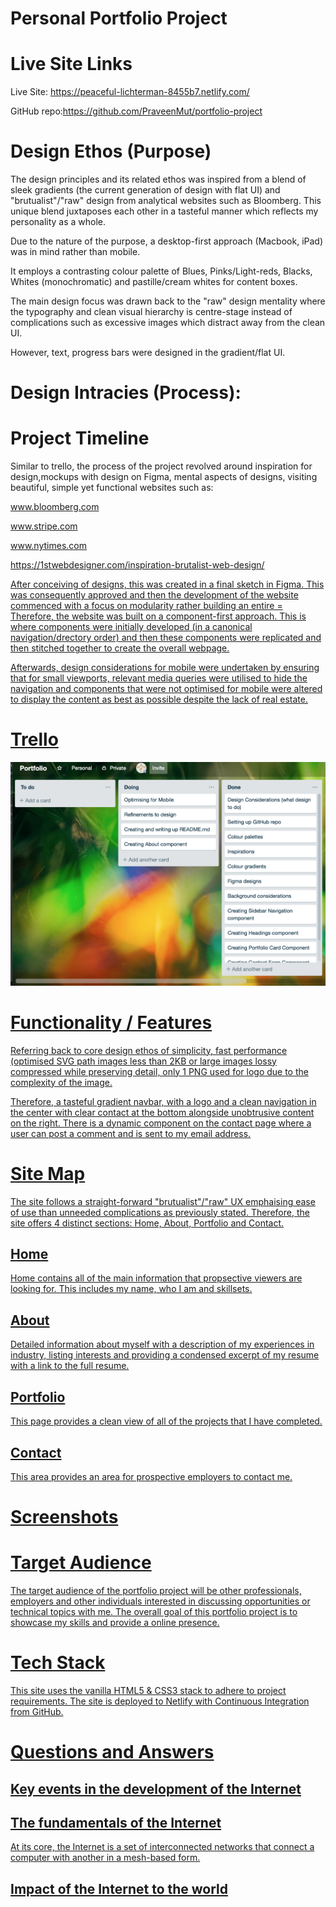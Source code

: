 # Personal Portfolio Project

# Live Site Links
<p>Live Site: <a href="https://peaceful-lichterman-8455b7.netlify.com/">https://peaceful-lichterman-8455b7.netlify.com/</a></p>
<p>GitHub repo:<a href="https://github.com/PraveenMut/portfolio-project">https://github.com/PraveenMut/portfolio-project</a></p>

# Design Ethos (Purpose)

The design principles and its related ethos was inspired from a blend of sleek gradients (the current generation of design with flat UI) and "brutualist"/"raw" design from analytical websites such as Bloomberg. This unique blend juxtaposes each other in a tasteful manner which reflects my personality as a whole.

Due to the nature of the purpose, a desktop-first approach (Macbook, iPad) was in mind rather than mobile. 
 
It employs a contrasting colour palette of Blues, Pinks/Light-reds, Blacks, Whites (monochromatic) and pastille/cream whites for content boxes.

The main design focus was drawn back to the "raw" design mentality where the typography and clean visual hierarchy is centre-stage instead of complications such as excessive images which distract away from the clean UI.

However, text, progress bars were designed in the gradient/flat UI.

# Design Intracies (Process):


# Project Timeline

Similar to trello, the process of the project revolved around inspiration for design,mockups with design on Figma, mental aspects of designs, visiting beautiful, simple yet functional websites such as:

<p><a href="www.bloomberg.com">www.bloomberg.com</a></p>
<p><a href="www.stripe.com">www.stripe.com</a></p>
<p><a href="www.nytimes.com">www.nytimes.com</a></p>
<p><a href="https://1stwebdesigner.com/inspiration-brutalist-web-design/">https://1stwebdesigner.com/inspiration-brutalist-web-design/</p>

After conceiving of designs, this was created in a final sketch in Figma. This was consequently approved and then the development of the website commenced with a focus on modularity rather building an entire =
Therefore, the website was built on a component-first approach. This is where components were initially developed (in a canonical navigation/drectory order) and then these components were replicated and then stitched together to create the overall webpage.

Afterwards, design considerations for mobile were undertaken by ensuring that for small viewports, relevant media queries were utilised to hide the navigation and components that were not optimised for mobile were altered to display the content as best as possible despite the lack of real estate. 

# Trello

<img src="/docs/trello.png" />

# Functionality / Features

Referring back to core design ethos of simplicity, fast performance (optimised SVG path images less than 2KB or large images lossy compressed while preserving detail, only 1 PNG used for logo due to the complexity of the image.

Therefore, a tasteful gradient navbar, with a logo and a clean navigation in the center with clear contact at the bottom alongside unobtrusive content on the right. There is a dynamic component on the contact page where a user can post a comment and is sent to my email address. 

# Site Map

The site follows a straight-forward "brutualist"/"raw" UX emphaising ease of use than unneeded complications as previously stated. Therefore, the site offers 4 distinct sections: Home, About, Portfolio and Contact.

## Home

Home contains all of the main information that propsective viewers are looking for. This includes my name, who I am and skillsets. 

## About
Detailed information about myself with a description of my experiences in industry, listing interests and providing a condensed excerpt of my resume with a link to the full resume. 

## Portfolio
This page provides a clean view of all of the projects that I have completed.

## Contact
This area provides an area for prospective employers to contact me.

# Screenshots

# Target Audience

The target audience of the portfolio project will be other professionals, employers and other individuals interested in discussing opportunities or technical topics with me. The overall goal of this portfolio project is to showcase my skills and provide a online presence.

# Tech Stack

This site uses the vanilla HTML5 & CSS3 stack to adhere to project requirements. The site is deployed to Netlify with Continuous Integration from GitHub.

# Questions and Answers

## Key events in the development of the Internet

## The fundamentals of the Internet

At its core, the Internet is a set of interconnected networks that connect a computer with another in a mesh-based form.

## Impact of the Internet to the world